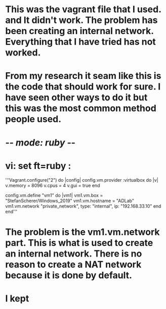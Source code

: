 # This was the vagrant file that I used. and It didn't work. The problem has been creating an internal network. Everything that I have tried has not worked.
# From my research it seam like this is the code that should work for sure. I have seen other ways to do it but this was the most common method people used.

# -*- mode: ruby -*-
# vi: set ft=ruby :
'''Vagrant.configure("2") do |config|
	config.vm.provider :virtualbox do |v|
	  v.memory = 8096
	  v.cpus = 4
	  v.gui = true
  end

  config.vm.define "vm1" do |vm1|
	  vm1.vm.box = "StefanScherer/Windows_2019"
	  vm1.vm.hostname = "ADLab"
	  vm1.vm.network "private_network", type: "internal", ip: "192.168.33.10"
	end
end'''

# The problem is the vm1.vm.network part. This is what is used to create an internal network. There is no reason to create a NAT network because it is done by default.
# I kept
